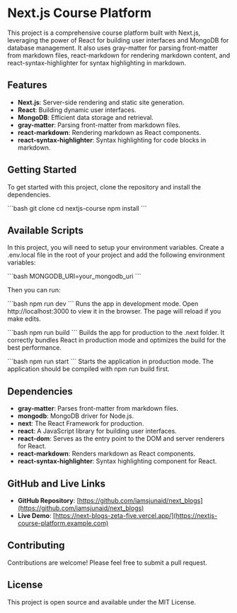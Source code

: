 # Next.js Course Platform

This project is a comprehensive course platform built with Next.js, leveraging the power of React for building user interfaces and MongoDB for database management. It also uses gray-matter for parsing front-matter from markdown files, react-markdown for rendering markdown content, and react-syntax-highlighter for syntax highlighting in markdown.

## Features

- **Next.js**: Server-side rendering and static site generation.
- **React**: Building dynamic user interfaces.
- **MongoDB**: Efficient data storage and retrieval.
- **gray-matter**: Parsing front-matter from markdown files.
- **react-markdown**: Rendering markdown as React components.
- **react-syntax-highlighter**: Syntax highlighting for code blocks in markdown.

## Getting Started

To get started with this project, clone the repository and install the dependencies.

\`\`\`bash
git clone <repository-url>
cd nextjs-course
npm install
\`\`\`

## Available Scripts

In this project, you will need to setup your environment variables. Create a .env.local file in the root of your project and add the following environment variables:

\`\`\`bash
MONGODB_URI=your_mongodb_uri
\`\`\`

Then you can run:

\`\`\`bash
npm run dev
\`\`\`
Runs the app in development mode. Open http://localhost:3000 to view it in the browser. The page will reload if you make edits.

\`\`\`bash
npm run build
\`\`\`
Builds the app for production to the .next folder. It correctly bundles React in production mode and optimizes the build for the best performance.

\`\`\`bash
npm run start
\`\`\`
Starts the application in production mode. The application should be compiled with npm run build first.

## Dependencies

- **gray-matter**: Parses front-matter from markdown files.
- **mongodb**: MongoDB driver for Node.js.
- **next**: The React Framework for production.
- **react**: A JavaScript library for building user interfaces.
- **react-dom**: Serves as the entry point to the DOM and server renderers for React.
- **react-markdown**: Renders markdown as React components.
- **react-syntax-highlighter**: Syntax highlighting component for React.

## GitHub and Live Links

- **GitHub Repository**: [https://github.com/iamsjunaid/next_blogs](https://github.com/iamsjunaid/next_blogs)
- **Live Demo**: [https://next-blogs-zeta-five.vercel.app/](https://nextjs-course-platform.example.com)

## Contributing

Contributions are welcome! Please feel free to submit a pull request.

## License

This project is open source and available under the MIT License.
